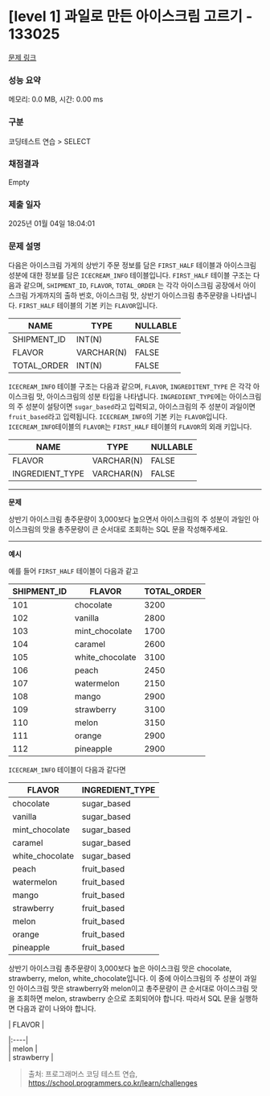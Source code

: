 # \[level 1] 과일로 만든 아이스크림 고르기 - 133025

[문제 링크](https://school.programmers.co.kr/learn/courses/30/lessons/133025)

### 성능 요약

메모리: 0.0 MB, 시간: 0.00 ms

### 구분

코딩테스트 연습 > SELECT

### 채점결과

Empty

### 제출 일자

2025년 01월 04일 18:04:01

### 문제 설명

다음은 아이스크림 가게의 상반기 주문 정보를 담은 `FIRST_HALF` 테이블과 아이스크림 성분에 대한 정보를 담은 `ICECREAM_INFO` 테이블입니다. `FIRST_HALF` 테이블 구조는 다음과 같으며, `SHIPMENT_ID`, `FLAVOR`, `TOTAL_ORDER` 는 각각 아이스크림 공장에서 아이스크림 가게까지의 출하 번호, 아이스크림 맛, 상반기 아이스크림 총주문량을 나타냅니다. `FIRST_HALF` 테이블의 기본 키는 `FLAVOR`입니다.

| NAME         | TYPE       | NULLABLE |
| ------------ | ---------- | -------- |
| SHIPMENT\_ID | INT(N)     | FALSE    |
| FLAVOR       | VARCHAR(N) | FALSE    |
| TOTAL\_ORDER | INT(N)     | FALSE    |

`ICECREAM_INFO` 테이블 구조는 다음과 같으며, `FLAVOR`, `INGREDITENT_TYPE` 은 각각 아이스크림 맛, 아이스크림의 성분 타입을 나타냅니다. `INGREDIENT_TYPE`에는 아이스크림의 주 성분이 설탕이면 `sugar_based`라고 입력되고, 아이스크림의 주 성분이 과일이면 `fruit_based`라고 입력됩니다. `ICECREAM_INFO`의 기본 키는 `FLAVOR`입니다. `ICECREAM_INFO`테이블의 `FLAVOR`는 `FIRST_HALF` 테이블의 `FLAVOR`의 외래 키입니다.

| NAME             | TYPE       | NULLABLE |
| ---------------- | ---------- | -------- |
| FLAVOR           | VARCHAR(N) | FALSE    |
| INGREDIENT\_TYPE | VARCHAR(N) | FALSE    |

***

**문제**

상반기 아이스크림 총주문량이 3,000보다 높으면서 아이스크림의 주 성분이 과일인 아이스크림의 맛을 총주문량이 큰 순서대로 조회하는 SQL 문을 작성해주세요.

***

**예시**

예를 들어 `FIRST_HALF` 테이블이 다음과 같고

| SHIPMENT\_ID | FLAVOR           | TOTAL\_ORDER |
| ------------ | ---------------- | ------------ |
| 101          | chocolate        | 3200         |
| 102          | vanilla          | 2800         |
| 103          | mint\_chocolate  | 1700         |
| 104          | caramel          | 2600         |
| 105          | white\_chocolate | 3100         |
| 106          | peach            | 2450         |
| 107          | watermelon       | 2150         |
| 108          | mango            | 2900         |
| 109          | strawberry       | 3100         |
| 110          | melon            | 3150         |
| 111          | orange           | 2900         |
| 112          | pineapple        | 2900         |

`ICECREAM_INFO` 테이블이 다음과 같다면

| FLAVOR           | INGREDIENT\_TYPE |
| ---------------- | ---------------- |
| chocolate        | sugar\_based     |
| vanilla          | sugar\_based     |
| mint\_chocolate  | sugar\_based     |
| caramel          | sugar\_based     |
| white\_chocolate | sugar\_based     |
| peach            | fruit\_based     |
| watermelon       | fruit\_based     |
| mango            | fruit\_based     |
| strawberry       | fruit\_based     |
| melon            | fruit\_based     |
| orange           | fruit\_based     |
| pineapple        | fruit\_based     |

상반기 아이스크림 총주문량이 3,000보다 높은 아이스크림 맛은 chocolate, strawberry, melon, white\_chocolate입니다. 이 중에 아이스크림의 주 성분이 과일인 아이스크림 맛은 strawberry와 melon이고 총주문량이 큰 순서대로 아이스크림 맛을 조회하면 melon, strawberry 순으로 조회되어야 합니다. 따라서 SQL 문을 실행하면 다음과 같이 나와야 합니다.

\| FLAVOR |

\|:----|\
\| melon |\
\| strawberry |

> 출처: 프로그래머스 코딩 테스트 연습, https://school.programmers.co.kr/learn/challenges
